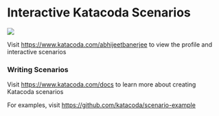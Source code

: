 # Interactive Katacoda Scenarios

[![](http://shields.katacoda.com/katacoda/abhijeetbanerjee/count.svg)](https://www.katacoda.com/abhijeetbanerjee "Get your profile on Katacoda.com")

Visit https://www.katacoda.com/abhijeetbanerjee to view the profile and interactive scenarios

### Writing Scenarios
Visit https://www.katacoda.com/docs to learn more about creating Katacoda scenarios

For examples, visit https://github.com/katacoda/scenario-example
